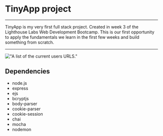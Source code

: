 # TinyApp  project

---

TinyApp is my very first full stack project. Created in week 3 of the Lighthouse Labs Web Development Bootcamp. This is our first opportunity to apply the fundamentals we learn in the first few weeks and build something from scratch.

---

!["A list of the current users URLS."](https://github.com/Zenophage/tinyapp/blob/master/docs/urls-page.png?raw=true)

## Dependencies

* node.js
* express
* ejs
* bcryptjs
* body-parser
* cookie-parser
* cookie-session
* chai
* mocha
* nodemon